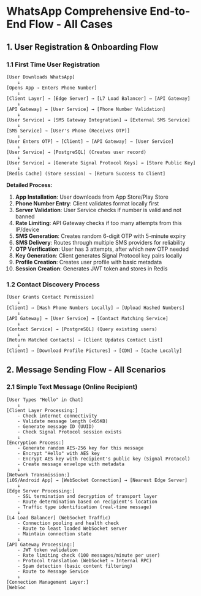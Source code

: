 # WhatsApp Comprehensive End-to-End Flow - All Cases

## 1. User Registration & Onboarding Flow

### 1.1 First Time User Registration
```
[User Downloads WhatsApp] 
    ↓
[Opens App → Enters Phone Number]
    ↓
[Client Layer] → [Edge Server] → [L7 Load Balancer] → [API Gateway]
    ↓
[API Gateway] → [User Service] → [Phone Number Validation]
    ↓
[User Service] → [SMS Gateway Integration] → [External SMS Service]
    ↓
[SMS Service] → [User's Phone (Receives OTP)]
    ↓
[User Enters OTP] → [Client] → [API Gateway] → [User Service]
    ↓
[User Service] → [PostgreSQL] (Creates user record)
    ↓
[User Service] → [Generate Signal Protocol Keys] → [Store Public Key]
    ↓
[Redis Cache] (Store session) → [Return Success to Client]
```

**Detailed Process:**
1. **App Installation**: User downloads from App Store/Play Store
2. **Phone Number Entry**: Client validates format locally first
3. **Server Validation**: User Service checks if number is valid and not banned
4. **Rate Limiting**: API Gateway checks if too many attempts from this IP/device
5. **SMS Generation**: Creates random 6-digit OTP with 5-minute expiry
6. **SMS Delivery**: Routes through multiple SMS providers for reliability
7. **OTP Verification**: User has 3 attempts, after which new OTP needed
8. **Key Generation**: Client generates Signal Protocol key pairs locally
9. **Profile Creation**: Creates user profile with basic metadata
10. **Session Creation**: Generates JWT token and stores in Redis

### 1.2 Contact Discovery Process
```
[User Grants Contact Permission]
    ↓
[Client] → [Hash Phone Numbers Locally] → [Upload Hashed Numbers]
    ↓
[API Gateway] → [User Service] → [Contact Matching Service]
    ↓
[Contact Service] → [PostgreSQL] (Query existing users)
    ↓
[Return Matched Contacts] → [Client Updates Contact List]
    ↓
[Client] → [Download Profile Pictures] → [CDN] → [Cache Locally]
```

## 2. Message Sending Flow - All Scenarios

### 2.1 Simple Text Message (Online Recipient)
```
[User Types "Hello" in Chat]
    ↓
[Client Layer Processing:]
    - Check internet connectivity
    - Validate message length (<65KB)
    - Generate message ID (UUID)
    - Check Signal Protocol session exists
    ↓
[Encryption Process:]
    - Generate random AES-256 key for this message
    - Encrypt "Hello" with AES key
    - Encrypt AES key with recipient's public key (Signal Protocol)
    - Create message envelope with metadata
    ↓
[Network Transmission:]
[iOS/Android App] → [WebSocket Connection] → [Nearest Edge Server]
    ↓
[Edge Server Processing:]
    - SSL termination and decryption of transport layer
    - Route determination based on recipient's location
    - Traffic type identification (real-time message)
    ↓
[L4 Load Balancer] (WebSocket Traffic)
    - Connection pooling and health check
    - Route to least loaded WebSocket server
    - Maintain connection state
    ↓
[API Gateway Processing:]
    - JWT token validation
    - Rate limiting check (100 messages/minute per user)
    - Protocol translation (WebSocket → Internal RPC)
    - Spam detection (basic content filtering)
    - Route to Message Service
    ↓
[Connection Management Layer:]
[WebSoc

